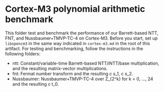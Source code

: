 
# Cortex-M3 polynomial arithmetic benchmark

This folder test and benchmark the performance of our Barrett-based NTT, FNT, and Nussbaumer+TMVP-TC-4 on Cortex-M3.
Before you start, set up `libopencm3` in the same way indicated in `cortex-m3.md` in the root of this artifact.
For testing and benchmarking, follow the instructions in the following folders:
- ntt: Constant/variable-time Barrett-based NTT/iNTT/base multiplication, and the resulting matrix-vector multiplications.
- fnt: Fermat number transform and the resulting c s_1, c s_2.
- Nussbaumer: Nussbaumer+TMVP-TC-4 over Z_{2^k} for k = 0, ..., 24 and the resulting c t_0.


